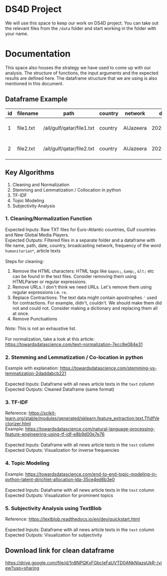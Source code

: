 # DS4D Project

We will use this space to keep our work on DS4D project. You can take out the relevant files from the `/data` folder and start working in the folder with your name.

# Documentation

This space also houses the strategy we have used to come up with our analysis. The structure of functions, the input arguments and the expected results are defined here. The dataframe structure that we are using is also mentioned in this document.

## Dataframe Example

| id | filename | path | country | network | date | tokenFreq | text |
| ------ | ------ | ------ | ------ | ------ | ------ | ------ | ------ |
| 1 | file1.txt | /all/gulf/qatar/file1.txt | country | AlJazeera | 20200606 | 3 | Entire text here |
| 2 | file2.txt | /all/gulf/qatar/file2.txt | country | AlJazeera | 20200606 | 5 | Entire text here |

## Key Algorithms

1. Cleaning and Normalization
2. Stemming and Lemmatization / Collocation in python
3. TF-IDF
4. Topic Modeling
5. Subjectivity Analysis

### 1. Cleaning/Normalization Function

Expected Inputs: Raw TXT files for Euro-Atlantic countries, Gulf countries and New Global Media Players.
\
Expected Outputs: Filtered files in a separate folder and a dataframe with file name, path, date, country, broadcasting network, frequency of the word `humanitarian*`, article texts
\
\
Steps for cleaning:

1. Remove the HTML characters: HTML tags like `&apos;`, `&amp;`, `&lt;` etc can be found in the text files. Consider removing them using HTMLParser or regular expressions.
2. Remove URLs. I don't think we need URLs. Let's remove them using regular expressions i.e. `re`.
3. Replace Contractions: The text data might contain apostrophes `'` used for contractions. For example, didn't, couldn't. We should make them did not and could not. Consider making a dictionary and replacing them all at once.
4. Remove Punctuations

*Note:* This is not an exhaustive list.
\
\
For normalization, take a look at this article: https://towardsdatascience.com/text-normalization-7ecc8e084e31

### 2. Stemming and Lemmatization / Co-location in python

Example with explanation: https://towardsdatascience.com/stemming-vs-lemmatization-2daddabcb221
\
\
Expected Inputs: Dataframe with all news article texts in the `text` column
\
Expected Outputs: Cleaned Dataframe (same format)

### 3. TF-IDF

Reference: https://scikit-learn.org/stable/modules/generated/sklearn.feature_extraction.text.TfidfVectorizer.html
\
Example: https://towardsdatascience.com/natural-language-processing-feature-engineering-using-tf-idf-e8b9d00e7e76
\
\
Expected Inputs: Dataframe with all news article texts in the `text` column
\
Expected Outputs: Visualization for inverse frequencies

### 4. Topic Modeling

Example: https://towardsdatascience.com/end-to-end-topic-modeling-in-python-latent-dirichlet-allocation-lda-35ce4ed6b3e0
\
\
Expected Inputs: Dataframe with all news article texts in the `text` column
\
Expected Outputs: Visualization for prominent topics

### 5. Subjectivity Analysis using TextBlob

Reference: https://textblob.readthedocs.io/en/dev/quickstart.html
\
\
Expected Inputs: Dataframe with all news article texts in the `text` column
\
Expected Outputs: Visualization for subjectivity

## Download link for clean dataframe
https://drive.google.com/file/d/1n8NPQKxFGbcIeFaUVTD0ANkNIazpUkR-/view?usp=sharing
